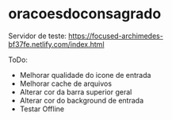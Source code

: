 # oracoesdoconsagrado

Servidor de teste: https://focused-archimedes-bf37fe.netlify.com/index.html

ToDo:
- Melhorar qualidade do icone de entrada
- Melhorar cache de arquivos
- Alterar cor da barra superior geral
- Alterar cor do background de entrada
- Testar Offline

